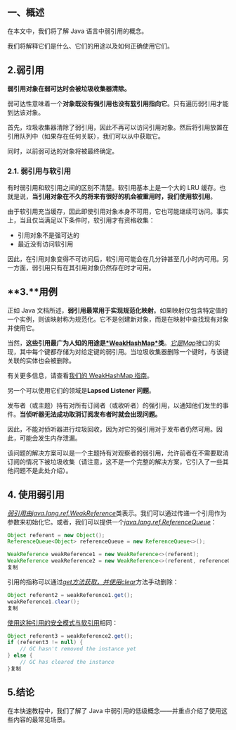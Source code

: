 ## **一、概述**

在本文中，我们将了解 Java 语言中弱引用的概念。

我们将解释它们是什么、它们的用途以及如何正确使用它们。

## **2.弱引用**

**弱引用对象在弱可达时会被垃圾收集器清除。**

弱可达性意味着一个**对象既没有强引用也没有[软](https://www.baeldung.com/java-soft-references)引用指向它**。只有遍历弱引用才能到达该对象。

首先，垃圾收集器清除了弱引用，因此不再可以访问引用对象。然后将引用放置在引用队列中（如果存在任何关联），我们可以从中获取它。

同时，以前弱可达的对象将被最终确定。

### 2.1. 弱引用与软引用

有时弱引用和软引用之间的区别不清楚。软引用基本上是一个大的 LRU 缓存。也就是说，**当引用对象在不久的将来有很好的机会被重用时，我们使用软引用**。

由于软引用充当缓存，因此即使引用对象本身不可用，它也可能继续可访问。事实上，当且仅当满足以下条件时，软引用才有资格收集：

-   引用对象不是强可达的
-   最近没有访问软引用

因此，在引用对象变得不可访问后，软引用可能会在几分钟甚至几小时内可用。另一方面，弱引用只有在其引用对象仍然存在时才可用。

## **3.****用例**

正如 Java 文档所述，**弱引用最常用于实现规范化映射**。如果映射仅包含特定值的一个实例，则该映射称为规范化。它不是创建新对象，而是在映射中查找现有对象并使用它。

当然，**这些引用最广为人知的用途是[\*WeakHashMap\*](https://docs.oracle.com/en/java/javase/11/docs/api/java.base/java/util/WeakHashMap.html)类**。[*它是Map*](https://docs.oracle.com/en/java/javase/12/docs/api/java.base/java/util/Map.html)接口的实现，其中每个键都存储为对给定键的弱引用。当垃圾收集器删除一个键时，与该键关联的实体也会被删除。

有关更多信息，请查看[我们的 WeakHashMap 指南](https://www.baeldung.com/java-weakhashmap)。

另一个可以使用它们的领域是**Lapsed Listener 问题**。

发布者（或主题）持有对所有订阅者（或收听者）的强引用，以通知他们发生的事件。**当侦听器无法成功取消订阅发布者时就会出现问题。**

因此，不能对侦听器进行垃圾回收，因为对它的强引用对于发布者仍然可用。因此，可能会发生内存泄漏。

该问题的解决方案可以是一个主题持有对观察者的弱引用，允许前者在不需要取消订阅的情况下被垃圾收集（请注意，这不是一个完整的解决方案，它引入了一些其他问题不是此处介绍）。

## **4. 使用弱引用**

[*弱引用由java.lang.ref.WeakReference*](https://docs.oracle.com/en/java/javase/11/docs/api/java.base/java/lang/ref/WeakReference.html)类表示。我们可以通过传递一个引用作为参数来初始化它。或者，我们可以提供一个[*java.lang.ref.ReferenceQueue*](https://docs.oracle.com/en/java/javase/11/docs/api/java.base/java/lang/ref/ReferenceQueue.html)：

```java
Object referent = new Object();
ReferenceQueue<Object> referenceQueue = new ReferenceQueue<>();

WeakReference weakReference1 = new WeakReference<>(referent);
WeakReference weakReference2 = new WeakReference<>(referent, referenceQueue);
复制
```

引用的指称可以通过[*get方法获取，并使用*](https://docs.oracle.com/en/java/javase/11/docs/api/java.base/java/lang/ref/Reference.html#get())[*clear*](https://docs.oracle.com/en/java/javase/11/docs/api/java.base/java/lang/ref/Reference.html#clear())方法手动删除：

```java
Object referent2 = weakReference1.get();
weakReference1.clear();
复制
```

[使用这种引用的安全模式与软引用](https://www.baeldung.com/java-soft-references)相同：

```java
Object referent3 = weakReference2.get();
if (referent3 != null) {
    // GC hasn't removed the instance yet
} else {
    // GC has cleared the instance
}复制
```

## **5.结论**

在本快速教程中，我们了解了 Java 中弱引用的低级概念——并重点介绍了使用这些内容的最常见场景。